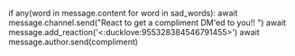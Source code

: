   if any(word in message.content for word in sad_words):
    await message.channel.send("React to get a compliment DM'ed to you!! ")
    await message.add_reaction('<:ducklove:955328384546791455>')
    await message.author.send(compliment)